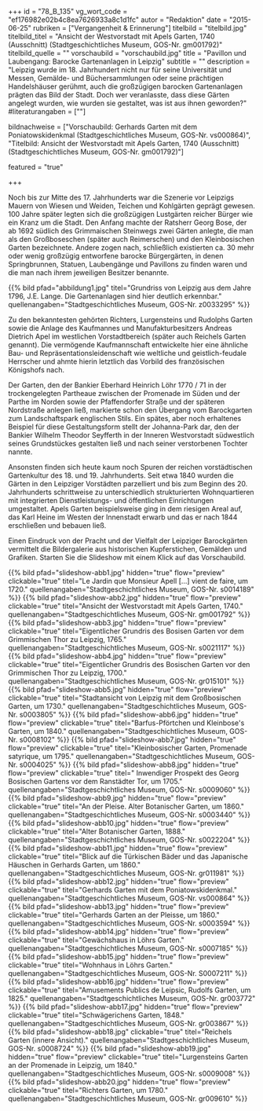 +++
id = "78_B_135"
vg_wort_code = "ef176982e02b4c8ea7626933a8c1d1fc"
autor = "Redaktion"
date = "2015-06-25"
rubriken = ["Vergangenheit & Erinnerung"]
titelbild = "titelbild.jpg"
titelbild_titel = "Ansicht der Westvorstadt mit Apels Garten, 1740 (Ausschnitt) (Stadtgeschichtliches Museum, GOS-Nr. gm001792)"
titelbild_quelle = ""
vorschaubild = "vorschaubild.jpg"
title = "Pavillon und Laubengang: Barocke Gartenanlagen in Leipzig"
subtitle = ""
description = "Leipzig wurde im 18. Jahrhundert nicht nur für seine Universität und Messen, Gemälde- und Büchersammlungen oder seine prächtigen Handelshäuser gerühmt, auch die großzügigen barocken Gartenanlagen prägten das Bild der Stadt. Doch wer veranlasste, dass diese Gärten angelegt wurden, wie wurden sie gestaltet, was ist aus ihnen geworden?"
#literaturangaben = [""]

bildnachweise = ["Vorschaubild: Gerhards Garten mit dem Poniatowskidenkmal (Stadtgeschichtliches Museum, GOS-Nr. vs000864)", "Titelbild: Ansicht der Westvorstadt mit Apels Garten, 1740 (Ausschnitt) (Stadtgeschichtliches Museum, GOS-Nr. gm001792)"]

featured = "true"

+++

Noch bis zur Mitte des 17. Jahrhunderts war die Szenerie vor Leipzigs Mauern von Wiesen und Weiden, Teichen und Kohlgärten geprägt gewesen. 100 Jahre später legten sich die großzügigen Lustgärten reicher Bürger wie ein Kranz um die Stadt. Den Anfang machte der Ratsherr Georg Bose, der ab 1692 südlich des Grimmaischen Steinwegs zwei Gärten anlegte, die man als den Großboseschen (später auch Reimerschen) und den Kleinbosischen Garten bezeichnete. Andere zogen nach, schließlich existierten ca. 30 mehr oder wenig großzügig entworfene barocke Bürgergärten, in denen Springbrunnen, Statuen, Laubengänge und Pavillons zu finden waren und die man nach ihrem jeweiligen Besitzer benannte.

{{% bild pfad="abbildung1.jpg" titel="Grundriss von Leipzig aus dem Jahre 1796, J.E. Lange. Die Gartenanlagen sind hier deutlich erkennbar." quellenangaben="Stadtgeschichtliches Museum, GOS-Nr. z0033295" %}}

Zu den bekanntesten gehörten Richters, Lurgensteins und Rudolphs Garten sowie die Anlage des Kaufmannes und Manufakturbesitzers Andreas Dietrich Apel im westlichen Vorstadtbereich (später auch Reichels Garten genannt). Die vermögende Kaufmannschaft entwickelte hier eine ähnliche Bau- und Repräsentationsleidenschaft wie weltliche und geistlich-feudale Herrscher und ahmte hierin letztlich das Vorbild des französischen Königshofs nach.

Der Garten, den der Bankier Eberhard Heinrich Löhr 1770 / 71 in der trockengelegten Partheaue zwischen der Promenade im Süden und der Parthe im Norden sowie der Pfaffendorfer Straße und der späteren Nordstraße anlegen ließ, markierte schon den Übergang vom Barockgarten zum Landschaftspark englischen Stils. Ein spätes, aber noch erhaltenes Beispiel für diese Gestaltungsform stellt der Johanna-Park dar, den der Bankier Wilhelm Theodor Seyfferth in der Inneren Westvorstadt südwestlich seines Grundstückes gestalten ließ und nach seiner verstorbenen Tochter nannte.

Ansonsten finden sich heute kaum noch Spuren der reichen vorstädtischen Gartenkultur des 18. und 19. Jahrhunderts. Seit etwa 1840 wurden die Gärten in den Leipziger Vorstädten parzelliert und bis zum Beginn des 20. Jahrhunderts schrittweise zu unterschiedlich strukturierten Wohnquartieren mit integrierten Dienstleistungs- und öffentlichen Einrichtungen umgestaltet. Apels Garten beispielsweise ging in dem riesigen Areal auf, das Karl Heine im Westen der Innenstadt erwarb und das er nach 1844 erschließen und bebauen ließ.

Einen Eindruck von der Pracht und der Vielfalt der Leipziger Barockgärten vermittelt die Bildergalerie aus historischen Kupferstichen, Gemälden und Grafiken. Starten Sie die Slideshow mit einem Klick auf das Vorschaubild.

{{% bild pfad="slideshow-abb1.jpg" hidden="true" flow="preview" clickable="true"  titel="Le Jardin que Monsieur Apell […] vient de faire, um 1720." quellenangaben="Stadtgeschichtliches Museum, GOS-Nr. s0014189" %}}
{{% bild pfad="slideshow-abb2.jpg" hidden="true" flow="preview" clickable="true"  titel="Ansicht der Westvorstadt mit Apels Garten, 1740." quellenangaben="Stadtgeschichtliches Museum, GOS-Nr. gm001792" %}}
{{% bild pfad="slideshow-abb3.jpg" hidden="true" flow="preview" clickable="true"  titel="Eigentlicher Grundris des Bosisen Garten vor dem Grimmischen Thor zu Leipzig, 1765." quellenangaben="Stadtgeschichtliches Museum, GOS-Nr. s0021117" %}}
{{% bild pfad="slideshow-abb4.jpg" hidden="true" flow="preview" clickable="true"  titel="Eigentlicher Grundris des Bosischen Garten vor den Grimmischen Thor zu Leipzig, 1700." quellenangaben="Stadtgeschichtliches Museum, GOS-Nr. gr015101" %}}
{{% bild pfad="slideshow-abb5.jpg" hidden="true" flow="preview" clickable="true"  titel="Stadtansicht von Leipzig mit dem Großbosischen Garten, um 1730." quellenangaben="Stadtgeschichtliches Museum, GOS-Nr. s0003805" %}}
{{% bild pfad="slideshow-abb6.jpg" hidden="true" flow="preview" clickable="true"  titel="Barfus-Pförtchen und Kleinbose's Garten, um 1840." quellenangaben="Stadtgeschichtliches Museum, GOS-Nr. s0008102" %}}
{{% bild pfad="slideshow-abb7.jpg" hidden="true" flow="preview" clickable="true"  titel="Kleinbosischer Garten, Promenade satyrique, um 1795." quellenangaben="Stadtgeschichtliches Museum, GOS-Nr. s0004025" %}}
{{% bild pfad="slideshow-abb8.jpg" hidden="true" flow="preview" clickable="true"  titel=" Inwendiger Prospekt des Georg Bosischen Gartens vor dem Ranstädter Tor, um 1705." quellenangaben="Stadtgeschichtliches Museum, GOS-Nr. s0009060" %}}
{{% bild pfad="slideshow-abb9.jpg" hidden="true" flow="preview" clickable="true"  titel="An der Pleise. Alter Botanischer Garten, um 1860." quellenangaben="Stadtgeschichtliches Museum, GOS-Nr. s0003440" %}}
{{% bild pfad="slideshow-abb10.jpg" hidden="true" flow="preview" clickable="true"  titel="Alter Botanischer Garten, 1888." quellenangaben="Stadtgeschichtliches Museum, GOS-Nr. s0022204" %}}
{{% bild pfad="slideshow-abb11.jpg" hidden="true" flow="preview" clickable="true"  titel="Blick auf die Türkischen Bäder und das Japanische Häuschen in Gerhards Garten, um 1860." quellenangaben="Stadtgeschichtliches Museum, GOS-Nr. gr011981" %}}
{{% bild pfad="slideshow-abb12.jpg" hidden="true" flow="preview" clickable="true"  titel="Gerhards Garten mit dem Poniatowskidenkmal." quellenangaben="Stadtgeschichtliches Museum, GOS-Nr. vs000864" %}}
{{% bild pfad="slideshow-abb13.jpg" hidden="true" flow="preview" clickable="true"  titel="Gerhards Garten an der Pleisse, um 1860." quellenangaben="Stadtgeschichtliches Museum, GOS-Nr. s0003594" %}}
{{% bild pfad="slideshow-abb14.jpg" hidden="true" flow="preview" clickable="true"  titel="Gewächshaus in Löhrs Garten." quellenangaben="Stadtgeschichtliches Museum, GOS-Nr. s0007185" %}}
{{% bild pfad="slideshow-abb15.jpg" hidden="true" flow="preview" clickable="true"  titel="Wohnhaus in Löhrs Garten." quellenangaben="Stadtgeschichtliches Museum, GOS-Nr. S0007211" %}}
{{% bild pfad="slideshow-abb16.jpg" hidden="true" flow="preview" clickable="true"  titel="Amusements Publics de Leipsic, Rudolfs Garten, um 1825." quellenangaben="Stadtgeschichtliches Museum, GOS-Nr. gr003772" %}}
{{% bild pfad="slideshow-abb17.jpg" hidden="true" flow="preview" clickable="true"  titel="Schwägerichens Garten, 1848." quellenangaben="Stadtgeschichtliches Museum, GOS-Nr. gr003867" %}}
{{% bild pfad="slideshow-abb18.jpg"  clickable="true"  titel="Reichels Garten (innere Ansicht)." quellenangaben="Stadtgeschichtliches Museum, GOS-Nr. s0008724" %}}
{{% bild pfad="slideshow-abb19.jpg" hidden="true" flow="preview" clickable="true"  titel="Lurgensteins Garten an der Promenade in Leipzig, um 1840." quellenangaben="Stadtgeschichtliches Museum, GOS-Nr. s0009008" %}}
{{% bild pfad="slideshow-abb20.jpg" hidden="true" flow="preview" clickable="true"  titel="Richters Garten, um 1780." quellenangaben="Stadtgeschichtliches Museum, GOS-Nr. gr009610" %}}

